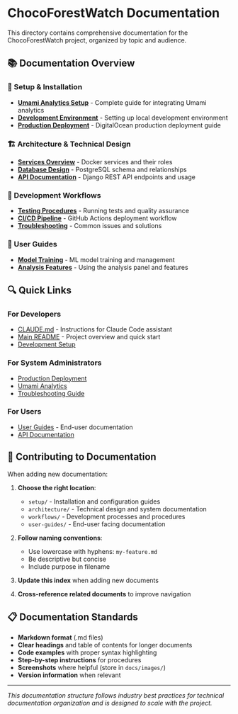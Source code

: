 # ChocoForestWatch Documentation

This directory contains comprehensive documentation for the ChocoForestWatch project, organized by topic and audience.

## 📚 Documentation Overview

### 🚀 Setup & Installation
- **[Umami Analytics Setup](setup/umami-analytics.md)** - Complete guide for integrating Umami analytics
- **[Development Environment](setup/development.md)** - Setting up local development environment
- **[Production Deployment](setup/deployment.md)** - DigitalOcean production deployment guide

### 🏗️ Architecture & Technical Design
- **[Services Overview](architecture/services.md)** - Docker services and their roles
- **[Database Design](architecture/database.md)** - PostgreSQL schema and relationships
- **[API Documentation](architecture/api.md)** - Django REST API endpoints and usage

### 🔄 Development Workflows
- **[Testing Procedures](workflows/testing.md)** - Running tests and quality assurance
- **[CI/CD Pipeline](workflows/ci-cd.md)** - GitHub Actions deployment workflow
- **[Troubleshooting](workflows/troubleshooting.md)** - Common issues and solutions

### 👥 User Guides
- **[Model Training](user-guides/training-models.md)** - ML model training and management
- **[Analysis Features](user-guides/analysis-features.md)** - Using the analysis panel and features

## 🔍 Quick Links

### For Developers
- [CLAUDE.md](../CLAUDE.md) - Instructions for Claude Code assistant
- [Main README](../README.md) - Project overview and quick start
- [Development Setup](setup/development.md)

### For System Administrators
- [Production Deployment](setup/deployment.md)
- [Umami Analytics](setup/umami-analytics.md)
- [Troubleshooting Guide](workflows/troubleshooting.md)

### For Users
- [User Guides](user-guides/) - End-user documentation
- [API Documentation](architecture/api.md)

## 📝 Contributing to Documentation

When adding new documentation:

1. **Choose the right location**:
   - `setup/` - Installation and configuration guides
   - `architecture/` - Technical design and system documentation
   - `workflows/` - Development processes and procedures
   - `user-guides/` - End-user facing documentation

2. **Follow naming conventions**:
   - Use lowercase with hyphens: `my-feature.md`
   - Be descriptive but concise
   - Include purpose in filename

3. **Update this index** when adding new documents

4. **Cross-reference related documents** to improve navigation

## 📋 Documentation Standards

- **Markdown format** (.md files)
- **Clear headings** and table of contents for longer documents
- **Code examples** with proper syntax highlighting
- **Step-by-step instructions** for procedures
- **Screenshots** where helpful (store in `docs/images/`)
- **Version information** when relevant

---

*This documentation structure follows industry best practices for technical documentation organization and is designed to scale with the project.*
